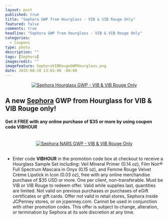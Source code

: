 ```yaml
---
layout: post
published: true
title: "Sephora GWP from Hourglass - VIB & VIB Rouge Only"
featured: false
comments: true
headline: "Sephora GWP from Hourglass - VIB & VIB Rouge Only"
categories: 
  - Coupons
type: photo
description: ""
tags: [Sephora]
imagecredit: ""
imagefeature: SephoraVIBRougeGWPHourglass.png
date: 2015-08-18 13:01:00 -08:00
---
```


<center><a href="http://www.sephora.com" target="_blank">
<img src="/images/SephoraVIBRougeGWPHourglass.png" border="0" style="border:none;max-width:100%;" alt="Sephora Hourglass GWP - VIB & VIB Rouge Only" />
</a></center>

<p><H2>A new <a href="http://www.sephora.com" target="_blank">Sephora</a> GWP from Hourglass for VIB & VIB Rouge only!</H2></p>

<p><H4>Get it FREE with any online purchase of $35 or more by using coupon code <b>VIBHOUR</b></H4></p>
<br>

<center><a href="http://www.sephora.com" target="_blank">
<img src="/images/SephoraVIBRougeGWPHourglass2.png" border="0" style="border:none;max-width:100%;" alt="Sephora NARS GWP - VIB & VIB Rouge Only" />
</a></center>

<br>

* Enter code <b>VIBHOUR</b> in the promotion code box at checkout to receive a Hourglass Sample Set including: Veil Mineral Primer (0.14 oz), Film Noir® Full Spectrum Mascara in Onyx (0.15 oz), and Femme Rouge Velvet Crème Lipstick in Icon (0.03 oz), free with any online merchandise purchase of $35 USD or more. One per client, non-transferable. Must be VIB or VIB Rouge to redeem offer. Valid while supplies last, quantities are limited. Not valid on previous purchases or purchases of eGift certificates or gift cards. Offer not valid in retail stores, Sephora inside JCPenney stores, or on jcpenney.com. Cannot be used in conjunction with other promotion codes. This offer is subject to change, alteration, or termination by Sephora at its sole discretion at any time.
